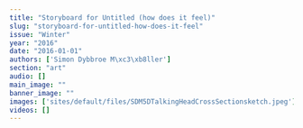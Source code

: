```yaml
---
title: "Storyboard for Untitled (how does it feel)"
slug: "storyboard-for-untitled-how-does-it-feel"
issue: "Winter"
year: "2016"
date: "2016-01-01"
authors: ['Simon Dybbroe M\xc3\xb8ller']
section: "art"
audio: []
main_image: ""
banner_image: ""
images: ['sites/default/files/SDM5DTalkingHeadCrossSectionsketch.jpeg']
videos: []
---
```

